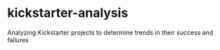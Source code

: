 # kickstarter-analysis
Analyzing Kickstarter projects to determine trends in their success and failures
